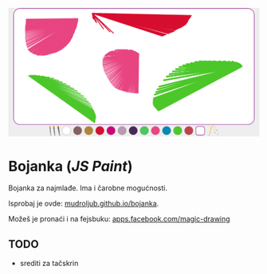 [![](screen.png)](http://mudroljub.github.io/bojanka/)

# Bojanka (*JS Paint*)

Bojanka za najmlađe. Ima i čarobne mogućnosti.

Isprobaj je ovde: [mudroljub.github.io/bojanka](http://mudroljub.github.io/bojanka/). 

Možeš je pronaći i na fejsbuku: [apps.facebook.com/magic-drawing](https://apps.facebook.com/magic-drawing/)

## TODO
- srediti za tačskrin
